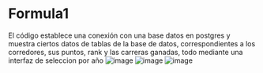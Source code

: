 # Formula1
El código establece una conexión con una base datos en postgres y muestra ciertos datos de tablas de la base de datos, correspondientes a los corredores, 
sus puntos, rank y las carreras ganadas, todo mediante una interfaz de seleccion por año
![image](https://github.com/PerezVictor20/Formula1/assets/169109695/9562033a-e1fd-4fd1-aa59-852736a04109)
![image](https://github.com/PerezVictor20/Formula1/assets/169109695/52c90a22-6f87-4c12-b7e0-87f473d79142)
![image](https://github.com/PerezVictor20/Formula1/assets/169109695/beb2f235-587e-466b-9ac8-9c84cad6e067)


